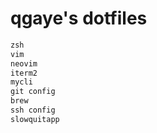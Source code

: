 # qgaye's dotfiles

```txt
zsh
vim
neovim
iterm2
mycli
git config
brew 
ssh config
slowquitapp
```

